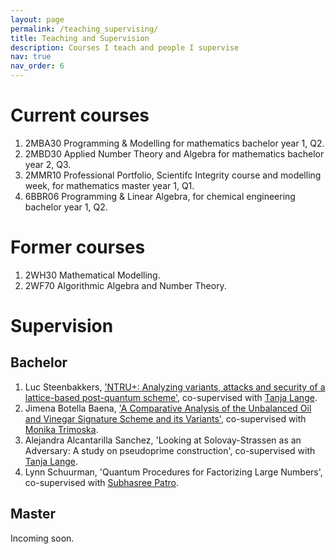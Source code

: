 ```yaml
---
layout: page
permalink: /teaching_supervising/
title: Teaching and Supervision
description: Courses I teach and people I supervise
nav: true
nav_order: 6
---
```



# Current courses
1. 2MBA30 Programming & Modelling for mathematics bachelor year 1, Q2.
2. 2MBD30 Applied Number Theory and Algebra for mathematics bachelor year 2, Q3. 
3. 2MMR10 Professional Portfolio, Scientifc Integrity course and modelling week, for mathematics master year 1, Q1. 
4. 6BBR06 Programming & Linear Algebra, for chemical engineering bachelor year 1, Q2. 

# Former courses
1. 2WH30 Mathematical Modelling. 
2. 2WF70 Algorithmic Algebra and Number Theory.

# Supervision
## Bachelor
1. Luc Steenbakkers, ['NTRU+: Analyzing variants, attacks and security of a lattice-based post-quantum scheme'](https://research.tue.nl/en/studentTheses/ntru-2), co-supervised with [Tanja Lange](https://www.hyperelliptic.org/tanja/index.html). 
2. Jimena Botella Baena, ['A Comparative Analysis of the Unbalanced Oil and Vinegar Signature Scheme and its Variants'](https://research.tue.nl/nl/studentTheses/a-comparative-analysis-of-the-unbalanced-oil-and-vinegar-signatur), co-supervised with [Monika Trimoska](https://mtrimoska.com/).
3. Alejandra Alcantarilla Sanchez, 'Looking at Solovay-Strassen as an Adversary: A study on pseudoprime construction', co-supervised with [Tanja Lange](https://www.hyperelliptic.org/tanja/index.html). 
4. Lynn Schuurman, 'Quantum Procedures for Factorizing
Large Numbers', co-supervised with [Subhasree Patro](https://subhasree-patro.github.io/).

## Master
Incoming soon. 





